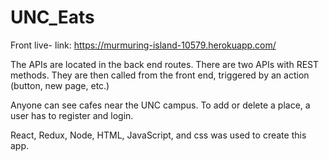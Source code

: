 # UNC_Eats

Front live- link: https://murmuring-island-10579.herokuapp.com/

The APIs are located in the back end routes. There are two APIs with REST methods. They are then called from the front end, triggered by an action (button, new page, etc.)

Anyone can see cafes near the UNC campus. To add or delete a place, a user has to register and login. 

React, Redux, Node, HTML, JavaScript, and css was used to create this app. 
